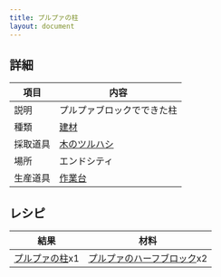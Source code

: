 ```yaml
---
title: プルプァの柱
layout: document
---
```

## 詳細

|項目|内容|
|---|---|
|説明|プルプァブロックでできた柱|
|種類|[建材](建材)|
|採取道具|[木のツルハシ](木のツルハシ)|
|場所|エンドシティ|
|生産道具|[作業台](作業台)|

## レシピ

|結果|材料|
|---|---|
|[プルプァの柱](プルプァの柱)x1|[プルプァのハーフブロック](プルプァのハーフブロック)x2|

